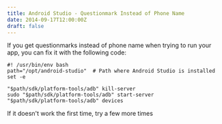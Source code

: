 ```yaml
---
title: Android Studio - Questionmark Instead of Phone Name
date: 2014-09-17T12:00:00Z
draft: false
---
```

If you get questionmarks instead of phone name when trying to run your app, you
can fix it with the following code:

    #! /usr/bin/env bash
    path="/opt/android-studio"  # Path where Android Studio is installed
    set -e

    "$path/sdk/platform-tools/adb" kill-server
    sudo "$path/sdk/platform-tools/adb" start-server
    "$path/sdk/platform-tools/adb" devices


If it doesn't work the first time, try a few more times


